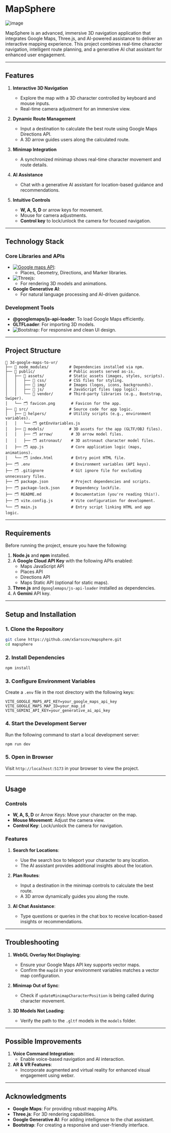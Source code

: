 # MapSphere

![image](https://github.com/user-attachments/assets/e0f32e00-f936-4ffe-b45f-ef41c4c81e77)


MapSphere is an advanced, immersive 3D navigation application that integrates Google Maps, Three.js, and AI-powered assistance to deliver an interactive mapping experience. This project combines real-time character navigation, intelligent route planning, and a generative AI chat assistant for enhanced user engagement.

---

## Features

1. **Interactive 3D Navigation**
   - Explore the map with a 3D character controlled by keyboard and mouse inputs.
   - Real-time camera adjustment for an immersive view.

2. **Dynamic Route Management**
   - Input a destination to calculate the best route using Google Maps Directions API.
   - A 3D arrow guides users along the calculated route.

3. **Minimap Integration**
   - A synchronized minimap shows real-time character movement and route details.

4. **AI Assistance**
   - Chat with a generative AI assistant for location-based guidance and recommendations.

5. **Intuitive Controls**
   - **W, A, S, D** or arrow keys for movement.
   - Mouse for camera adjustments.
   - **Control key** to lock/unlock the camera for focused navigation.

---

## Technology Stack

### Core Libraries and APIs
- [![Google maps API](https://img.shields.io/badge/Google_maps-2ea44f?logo=Google+maps)](https://www.google.com.mx/maps):
  - Places, Geometry, Directions, and Marker libraries.
- ![Threejs](https://img.shields.io/badge/threejs-black?style=for-the-badge&logo=three.js&logoColor=white):
  - For rendering 3D models and animations.
- **Google Generative AI**:
  - For natural language processing and AI-driven guidance.

### Development Tools
- **@googlemaps/js-api-loader**: To load Google Maps efficiently.
- **GLTFLoader**: For importing 3D models.
- ![Bootstrap](https://img.shields.io/badge/bootstrap-%238511FA.svg?style=for-the-badge&logo=bootstrap&logoColor=white): For responsive and clean UI design.

---

## Project Structure

```
📂 3d-google-maps-to-vr/
├── 📁 node_modules/         # Dependencies installed via npm.
├── 📁 public/               # Public assets served as-is.
│   ├── 📂 assets/           # Static assets (images, styles, scripts).
│   │   ├── 📂 css/          # CSS files for styling.
│   │   ├── 📂 img/          # Images (logos, icons, backgrounds).
│   │   ├── 📂 js/           # JavaScript files (app logic).
│   │   └── 📂 vendor/       # Third-party libraries (e.g., Bootstrap, Swiper).
│   └── 🗂 favicon.png       # Favicon for the app.
├── 📁 src/                  # Source code for app logic.
│   ├── 📂 helpers/          # Utility scripts (e.g., environment variables).
│   │   └── 🗂 getEnvVariables.js
│   ├── 📂 models/           # 3D assets for the app (GLTF/OBJ files).
│   │   ├── 🗂 arrow/        # 3D arrow model files.
│   │   ├── 🗂 astronaut/    # 3D astronaut character model files.
│   ├── 🗂 app.js            # Core application logic (maps, animations).
│   └── 🗂 index.html        # Entry point HTML file.
├── 🗂 .env                  # Environment variables (API keys).
├── 🗂 .gitignore            # Git ignore file for excluding unnecessary files.
├── 🗂 package.json          # Project dependencies and scripts.
├── 🗂 package-lock.json     # Dependency lockfile.
├── 🗂 README.md             # Documentation (you're reading this!).
├── 🗂 vite.config.js        # Vite configuration for development.
└── 🗂 main.js               # Entry script linking HTML and app logic.

```

---

## Requirements

Before running the project, ensure you have the following:

1. **Node.js** and **npm** installed.
2. A **Google Cloud API Key** with the following APIs enabled:
   - Maps JavaScript API
   - Places API
   - Directions API
   - Maps Static API (optional for static maps).
3. **Three.js** and `@googlemaps/js-api-loader` installed as dependencies.
4. A **Gemini** API key.

---

## Setup and Installation

### 1. Clone the Repository
```bash
git clone https://github.com/xSarscov/mapsphere.git
cd mapsphere
```

### 2. Install Dependencies
```bash
npm install
```

### 3. Configure Environment Variables
Create a `.env` file in the root directory with the following keys:
```
VITE_GOOGLE_MAPS_API_KEY=your_google_maps_api_key
VITE_GOOGLE_MAPS_MAP_ID=your_map_id
VITE_GEMINI_API_KEY=your_generative_ai_api_key
```

### 4. Start the Development Server
Run the following command to start a local development server:
```bash
npm run dev
```

### 5. Open in Browser
Visit `http://localhost:5173` in your browser to view the project.

---

## Usage

### Controls
- **W, A, S, D** or Arrow Keys: Move your character on the map.
- **Mouse Movement**: Adjust the camera view.
- **Control Key**: Lock/unlock the camera for navigation.

### Features
1. **Search for Locations**:
   - Use the search box to teleport your character to any location.
   - The AI assistant provides additional insights about the location.

2. **Plan Routes**:
   - Input a destination in the minimap controls to calculate the best route.
   - A 3D arrow dynamically guides you along the route.

3. **AI Chat Assistance**:
   - Type questions or queries in the chat box to receive location-based insights or recommendations.

---

## Troubleshooting

1. **WebGL Overlay Not Displaying**:
   - Ensure your Google Maps API key supports vector maps.
   - Confirm the `mapId` in your environment variables matches a vector map configuration.

2. **Minimap Out of Sync**:
   - Check if `updateMinimapCharacterPosition` is being called during character movement.

3. **3D Models Not Loading**:
   - Verify the path to the `.gltf` models in the `models` folder.

---

## Possible Improvements

1. **Voice Command Integration**:
   - Enable voice-based navigation and AI interaction.
2. **AR & VR Features**:
   - Incorporate augmented and virtual reality for enhanced visual engagement using webxr.

---


## Acknowledgments

- **Google Maps**: For providing robust mapping APIs.
- **Three.js**: For 3D rendering capabilities.
- **Google Generative AI**: For adding intelligence to the chat assistant.
- **Bootstrap**: For creating a responsive and user-friendly interface.
